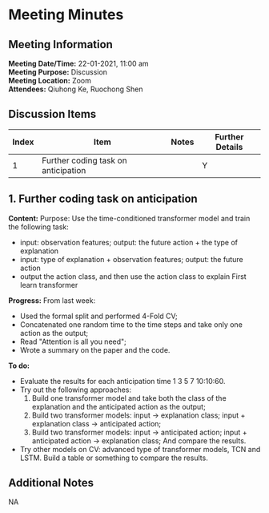 # Meeting Minutes
## Meeting Information
**Meeting Date/Time:** 22-01-2021, 11:00 am <br>
**Meeting Purpose:** Discussion <br>
**Meeting Location:** Zoom <br>
**Attendees:** Qiuhong Ke, Ruochong Shen


## Discussion Items
Index | Item | Notes | Further Details |
---- | ---- | ---- | ---- |
1 | Further coding task on anticipation |  | Y |

## 1. Further coding task on anticipation
**Content:** 
Purpose: Use the time-conditioned transformer model and train the following task: 
- input:  observation features; output: the future action + the type of explanation
- input:  type of explanation + observation features; output: the future action
- output the action class, and then use the action class to explain First learn transformer

**Progress:** 
From last week:
- Used the formal split and performed 4-Fold CV; 
- Concatenated one random time to the time steps and take only one action as the output; 
- Read "Attention is all you need";
- Wrote a summary on the paper and the code.

**To do:** 
- Evaluate the results for each anticipation time 1 3 5 7 10:10:60.
- Try out the following approaches:
  1. Build one transformer model and take both the class of the explanation and the anticipated action as the output;
  2. Build two transformer models: input -> explanation class; input + explanation class -> anticipated action;
  3. Build two transformer models: input -> anticipated action; input + anticipated action -> explanation class;
  And compare the results.
- Try other models on CV: advanced type of transformer models, TCN and LSTM. Build a table or something to compare the results.

 
## Additional Notes
NA
